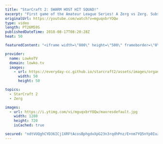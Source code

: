 ```yaml
---
title: "StarCraft 2: SWARM HOST HIT SQUAD!"
excerpt: "First game of the Amateur League Series! A Zerg vs Zerg. Subscribe for more videos: http://lowko.tv/youtube Stinky Cheese: https://goo.gl/49vhoj  A completely different kind of game. In this match, one player plays a much more standard game. The other however, decides to tech up and go Swarm Host, Ultralisks"
originalUrl: https://youtube.com/watch?v=mguqxbrYOQw
type: video
length: PT26M59S
publishedDateTime: 2018-08-17T08:20:28Z
heat: 50

featuredContent: "<iframe width=\"800\" height=\"500\" frameborder=\"0\" src=\"https://www.youtube.com/embed/mguqxbrYOQw\" allow=\"accelerometer; autoplay; encrypted-media; gyroscope; picture-in-picture\" allowfullscreen></iframe>"

provider:
  name: LowkoTV
  domain: lowko.tv
  images:
    - url: https://everyday-cc.github.io/starcraft2/assets/images/organizations/lowko.tv-50x50.jpg
      width: 50
      height: 50

topics:
  - StarCraft 2
  - Zerg

images:
  - url: https://i.ytimg.com/vi/mguqxbrYOQw/maxresdefault.jpg
    width: 1280
    height: 720
    isCached: true

secured: "ndtVUQghCYD36ICj1XRFtAcosBphgdxXpG23n3rqdhPnz/E+nm7YQ5nYp0Iuzi/obXrpeA8mypPALUglF2yB23JZMBgIA8L+ipj5Qa3WDCZfDcc8ttEtcapFIhYdH8ko8Znku5BiLUE5h5jbxsBhZeSXq19GjLh2l87apvxcSgHuUI6ig5nCDo4c5tpe0US9J0obVKYJn0pHyvG2FzrQgqtD6R5EWwjX93Jwjtgm2NciT6gTtqHIi6sgX6MHLzO0FUHMVZ5eRGUp2T7L3HeVr7hOgmdeafcT2Ctoj8Xunjygn4K/P/2vgbqIFC0nIeGoRbLdmnLnUyBWx+WOQMACvCBgjVp97La39p/K3Jz9y+FR0i137fd1IraHaXl1FJYCB8DFao+cyOde1rDTV57+QN+yYUPyKGDqMkJDAKkX8ho=;oS4/PTb44RPmA2bLVnwCjg=="
---
```


